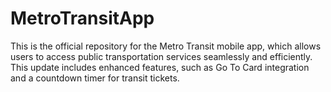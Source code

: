 # MetroTransitApp
This is the official repository for the Metro Transit mobile app, which allows users to access public transportation services seamlessly and efficiently. This update includes enhanced features, such as Go To Card integration and a countdown timer for transit tickets.

